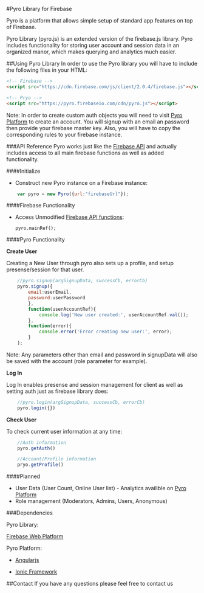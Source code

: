 #Pyro Library for Firebase

Pyro is a platform that allows simple setup of standard app features on top of Firebase.

Pyro Library (pyro.js) is an extended version of the firebase.js library. Pyro includes functionality for storing user account and session data in an organized manor, which makes querying and analytics much easier.


##Using Pyro Library
In order to use the Pyro library you will have to include the following files in your HTML:
```html
<!-- Firebase -->
<script src="https://cdn.firebase.com/js/client/2.0.4/firebase.js"></script>

<!-- Pryo -->
<script src="https://pyro.firebaseio.com/cdn/pyro.js"></script>

```


Note:
In order to create custom auth objects you will need to visit [Pyro Platform](http://pryolabs.us) to create an account. You will signup with an email an password then provide your firebase master key. Also, you will have to copy the corresponding rules to your firebase instance.

###API Reference
Pyro works just like the [Firebase API](https://www.firebase.com/docs/web/api/) and actually includes access to all main firebase functions as well as added functionality.

####Initialize 
* Construct new Pyro instance on a Firebase instance: 
    
```JavaScript
    var pyro = new Pyro({url:"firebaseUrl"});
```

####Firebase Functionality

* Access Unmodified [Firebase API functions](https://www.firebase.com/docs/web/api/):
    
    `pyro.mainRef();`

####Pyro Functionality    

**Create User**

Creating a New User through pyro also sets up a profile, and setup presense/session for that user.

```JavaScript
    //pyro.signup(argSignupData, successCb, errorCb)
    pyro.signup({
        email:userEmail, 
        password:userPassword
        }, 
        function(userAccountRef){
            console.log('New user created:', userAccountRef.val());
        }, 
        function(error){
            console.error('Error creating new user:', error);
        }
    );
```

Note: Any parameters other than email and password in signupData will also be saved with the account (role parameter for example).

**Log In**

Log In enables presense and session management for client as well as setting auth just as firebase library does:

```JavaScript
    //pyro.login(argSignupData, successCb, errorCb)
    pyro.login({})
```


**Check User**

To check current user information at any time:
```JavaScript
    //Auth information
    pyro.getAuth()

    //Account/Profile information
    pryo.getProfile()
```



####Planned
* User Data (User Count, Online User list) - Analytics availible on [Pyro Platform](https://pyro.firebaseio.com/)
* Role management (Moderators, Admins, Users, Anonymous)


###Dependencies

Pyro Library:

[Firebase Web Platform](https://www.firebase.com/docs/web/)

Pyro Platform:

* [Angularjs](http://angularjs.org)

* [Ionic Framework](http://ionicframework.com)

##Contact
If you have any questions please feel free to contact us
